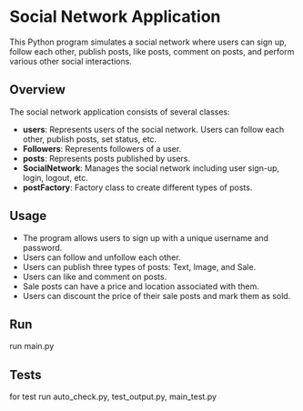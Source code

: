 # Social Network Application

This Python program simulates a social network where users can sign up, follow each other, publish posts, like posts, comment on posts, and perform various other social interactions.

## Overview

The social network application consists of several classes:

- **users**: Represents users of the social network. Users can follow each other, publish posts, set status, etc.
- **Followers**: Represents followers of a user.
- **posts**: Represents posts published by users.
- **SocialNetwork**: Manages the social network including user sign-up, login, logout, etc.
- **postFactory**: Factory class to create different types of posts.

## Usage

- The program allows users to sign up with a unique username and password.
- Users can follow and unfollow each other.
- Users can publish three types of posts: Text, Image, and Sale.
- Users can like and comment on posts.
- Sale posts can have a price and location associated with them.
- Users can discount the price of their sale posts and mark them as sold.

## Run
run main.py

## Tests

for test run auto_check.py, test_output.py, main_test.py
